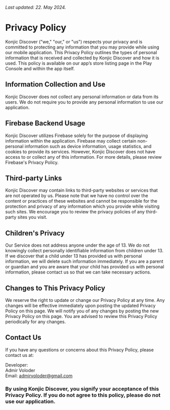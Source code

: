 *Last updated: 22. May 2024.*

# Privacy Policy

Konjic Discover ("we," "our," or "us") respects your privacy and is committed to protecting any information that you may provide while using our mobile application. This Privacy Policy outlines the types of personal information that is received and collected by Konjic Discover and how it is used. This policy is available on our app’s store listing page in the Play Console and within the app itself.

## Information Collection and Use
Konjic Discover does not collect any personal information or data from its users. We do not require you to provide any personal information to use our application.

## Firebase Backend Usage
Konjic Discover utilizes Firebase solely for the purpose of displaying information within the application. Firebase may collect certain non-personal information such as device information, usage statistics, and cookies to provide its services. However, Konjic Discover does not have access to or collect any of this information. For more details, please review Firebase's Privacy Policy.

## Third-party Links
Konjic Discover may contain links to third-party websites or services that are not operated by us. Please note that we have no control over the content or practices of these websites and cannot be responsible for the protection and privacy of any information which you provide while visiting such sites. We encourage you to review the privacy policies of any third-party sites you visit.

## Children's Privacy
Our Service does not address anyone under the age of 13. We do not knowingly collect personally identifiable information from children under 13. If we discover that a child under 13 has provided us with personal information, we will delete such information immediately. If you are a parent or guardian and you are aware that your child has provided us with personal information, please contact us so that we can take necessary actions.

## Changes to This Privacy Policy
We reserve the right to update or change our Privacy Policy at any time. Any changes will be effective immediately upon posting the updated Privacy Policy on this page. We will notify you of any changes by posting the new Privacy Policy on this page. You are advised to review this Privacy Policy periodically for any changes.

## Contact Us
If you have any questions or concerns about this Privacy Policy, please contact us at:

Developer:\
Admir Voloder\
Email: admirvoloder@gmail.com

### By using Konjic Discover, you signify your acceptance of this Privacy Policy. If you do not agree to this policy, please do not use our application.

